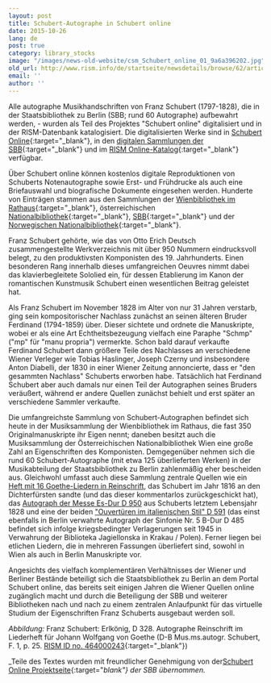 ```yaml
---
layout: post
title: Schubert-Autographe in Schubert online
date: 2015-10-26
lang: de
post: true
category: library_stocks
image: "/images/news-old-website/csm_Schubert_online_01_9a6a396202.jpg"
old_url: http://www.rism.info/de/startseite/newsdetails/browse/62/article/64/schubert-autograph-music-manuscripts-in-schubert-online.html
email: ''
author: ''
---
```



Alle autographe Musikhandschriften von Franz Schubert (1797-1828), die in der Staatsbibliothek zu Berlin (SBB; rund 60 Autographe) aufbewahrt werden, - wurden als Teil des Projektes "Schubert online" digitalisiert und in der RISM-Datenbank katalogisiert. Die digitalisierten Werke sind in [Schubert Online](http://www.schubert-online.at/activpage/index.php){:target="_blank"}, in den [digitalen Sammlungen der SBB](http://digital.staatsbibliothek-berlin.de/){:target="_blank"} und im [RISM Online-Katalog](https://opac.rism.info/){:target="_blank"} verfügbar.

Über Schubert online können kostenlos digitale Reproduktionen von Schuberts Notenautographe sowie Erst- und Frühdrucke als auch eine Briefauswahl und biografische Dokumente eingesehen werden. Hunderte von Einträgen stammen aus den Sammlungen der [Wienbibliothek im Rathaus](http://www.wienbibliothek.at/bestaende-und-sammlungen/musiksammlung/){:target="_blank"}, österreichischen [Nationalbibliothek](http://www.onb.ac.at/sammlungen/musik.htm){:target="_blank"}, [SBB](http://staatsbibliothek-berlin.de/die-staatsbibliothek/abteilungen/musik/){:target="_blank"} und der [Norwegischen Nationalbibliothek](http://www.nb.no/){:target="_blank"}.

Franz Schubert gehörte, wie das von Otto Erich Deutsch zusammengestellte Werkverzeichnis mit über 950 Nummern eindrucksvoll belegt, zu den produktivsten Komponisten des 19. Jahrhunderts. Einen besonderen Rang innerhalb dieses umfangreichen Oeuvres nimmt dabei das klavierbegleitete Sololied ein, für dessen Etablierung im Kanon der romantischen Kunstmusik Schubert einen wesentlichen Beitrag geleistet hat.

Als Franz Schubert im November 1828 im Alter von nur 31 Jahren verstarb, ging sein kompositorischer Nachlass zunächst an seinen älteren Bruder Ferdinand (1794-1859) über. Dieser sichtete und ordnete die Manuskripte, wobei er als eine Art Echtheitsbezeugung vielfach eine Paraphe "Schmp" ("mp" für "manu propria") vermerkte. Schon bald darauf verkaufte Ferdinand Schubert dann größere Teile des Nachlasses an verschiedene Wiener Verleger wie Tobias Haslinger, Joseph Czerny und insbesondere Anton Diabelli, der 1830 in einer Wiener Zeitung annoncierte, dass er "den gesammten Nachlass" Schuberts erworben habe. Tatsächlich hat Ferdinand Schubert aber auch damals nur einen Teil der Autographen seines Bruders veräußert, während er andere Quellen zunächst behielt und erst später an verschiedene Sammler verkaufte.

Die umfangreichste Sammlung von Schubert-Autographen befindet sich heute in der Musiksammlung der Wienbibliothek im Rathaus, die fast 350 Originalmanuskripte ihr Eigen nennt; daneben besitzt auch die Musiksammlung der Österreichischen Nationalbibliothek Wien eine große Zahl an Eigenschriften des Komponisten. Demgegenüber nehmen sich die rund 60 Schubert-Autographe (mit etwa 125 überlieferten Werken) in der Musikabteilung der Staatsbibliothek zu Berlin zahlenmäßig eher bescheiden aus. Gleichwohl umfasst auch diese Sammlung zentrale Quellen wie ein [Heft mit 16 Goethe-Liedern in Reinschrift](http://resolver.staatsbibliothek-berlin.de/SBB00004A7100000000 "Öffnet in neuem Fenster/Tab"), das Schubert im Jahr 1816 an den Dichterfürsten sandte (und das dieser kommentarlos zurückgeschickt hat), das [Autograph der Messe Es-Dur D 950](http://resolver.staatsbibliothek-berlin.de/SBB0001674E00000000 "Öffnet in neuem Fenster/Tab") aus Schuberts letztem Lebensjahr 1828 und eine der beiden ["Ouvertüren im italienischen Stil" D 591](http://resolver.staatsbibliothek-berlin.de/SBB0001463A00000000 "Öffnet in neuem Fenster/Tab") (das einst ebenfalls in Berlin verwahrte Autograph der Sinfonie Nr. 5 B-Dur D 485 befindet sich infolge kriegsbedingter Verlagerungen seit 1945 in Verwahrung der Biblioteka Jagiellonska in Krakau / Polen). Ferner liegen bei etlichen Liedern, die in mehreren Fassungen überliefert sind, sowohl in Wien als auch in Berlin Manuskripte vor.

Angesichts des vielfach komplementären Verhältnisses der Wiener und Berliner Bestände beteiligt sich die Staatsbibliothek zu Berlin an dem Portal Schubert online, das bereits seit einigen Jahren die Wiener Quellen online zugänglich macht und durch die Beteiligung der SBB und weiterer Bibliotheken nach und nach zu einem zentralen Anlaufpunkt für das virtuelle Studium der Eigenschriften Franz Schuberts ausgebaut werden soll.


_Abbildung:_ Franz Schubert: Erlkönig, D 328. Autographe Reinschrift im Liederheft für Johann Wolfgang von Goethe (D-B Mus.ms.autogr. Schubert, F. 1, p. 25. [RISM ID no. 464000243](https://opac.rism.info/search?id=464000243){:target="_blank"})



_Teile des Textes wurden mit freundlicher Genehmigung von der[Schubert Online Projektseite](http://staatsbibliothek-berlin.de/de/die-staatsbibliothek/abteilungen/musik/projekte/schubert-online/){:target="_blank"} der SBB übernommen._

